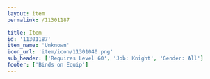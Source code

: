```yaml
---
layout: item
permalink: /11301187

title: Item
id: '11301187'
item_name: 'Unknown'
icon_url: 'item/icon/11301040.png'
sub_header: ['Requires Level 60', 'Job: Knight', 'Gender: All']
footer: ['Binds on Equip']
---
```

